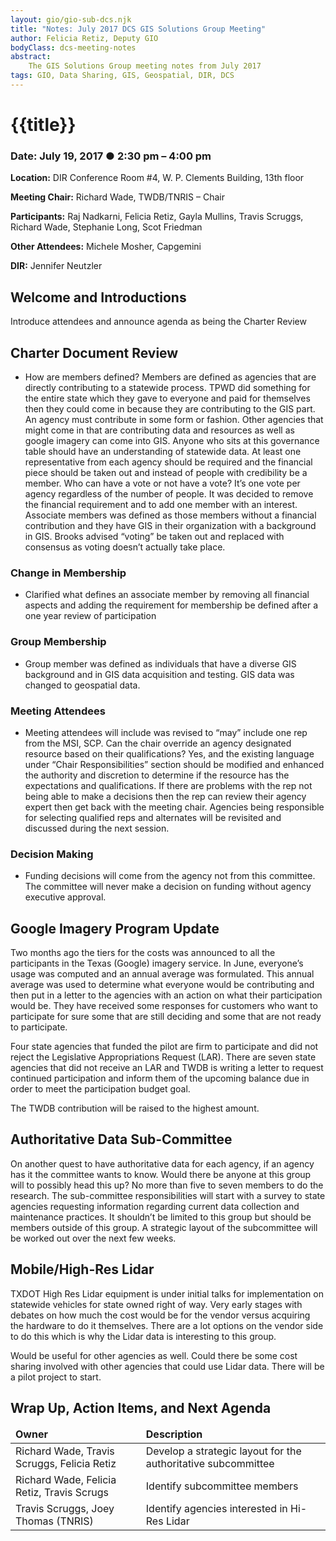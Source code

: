 ```yaml
---
layout: gio/gio-sub-dcs.njk
title: "Notes: July 2017 DCS GIS Solutions Group Meeting"
author: Felicia Retiz, Deputy GIO
bodyClass: dcs-meeting-notes
abstract:
    The GIS Solutions Group meeting notes from July 2017
tags: GIO, Data Sharing, GIS, Geospatial, DIR, DCS
---
```


# {{title}}

### Date: July 19, 2017  ● 2:30 pm – 4:00 pm 

**Location:** DIR Conference Room #4, W. P. Clements Building, 13th floor

**Meeting Chair:**  Richard Wade, TWDB/TNRIS – Chair

**Participants:**  Raj Nadkarni, Felicia Retiz, Gayla Mullins, Travis Scruggs, Richard Wade, Stephanie Long, Scot Friedman

**Other Attendees:** Michele Mosher, Capgemini

**DIR:** Jennifer Neutzler

## Welcome and Introductions

Introduce attendees and announce agenda as being the Charter Review

## Charter Document Review 
- How are members defined?  Members are defined as agencies that are directly contributing to a statewide process.  TPWD did something for the entire state which they gave to everyone and paid for themselves then they could come in because they are contributing to the GIS part.  An agency must contribute in some form or fashion.  Other agencies that might come in that are contributing data and resources as well as google imagery can come into GIS.  Anyone who sits at this governance table should have an understanding of statewide data.  At least one representative from each agency should be required and the financial piece should be taken out and instead of people with credibility be a member.  Who can have a vote or not have a vote? It’s one vote per agency regardless of the number of people.  It was decided to remove the financial requirement and to add one member with an interest.  Associate members was defined as those members without a financial contribution and they have GIS in their organization with a background in GIS.  Brooks advised “voting” be taken out and replaced with consensus as voting doesn’t actually take place.

### Change in Membership
- Clarified what defines an associate member by removing all financial aspects and adding the requirement for membership be defined after a one year review of participation

### Group Membership
- Group member was defined as individuals that have a diverse GIS background and in GIS data acquisition and testing.  GIS data was changed to geospatial data.

### Meeting Attendees
- Meeting attendees will include was revised to “may” include one rep from the MSI, SCP.  Can the chair override an agency designated resource based on their qualifications?  Yes, and the existing language under “Chair Responsibilities” section should be modified and enhanced the authority and discretion to determine if the resource has the expectations and qualifications.  If there are problems with the rep not being able to make a decisions then the rep can review their agency expert then get back with the meeting chair.  Agencies being responsible for selecting qualified reps and alternates will be revisited and discussed during the next session.

### Decision Making
- Funding decisions will come from the agency not from this committee.  The committee will never make a decision on funding without agency executive approval.

## Google Imagery Program Update

Two months ago the tiers for the costs was announced to all the participants in the Texas (Google) imagery service.  In June, everyone’s usage was computed and an annual average was formulated.  This annual average was used to determine what everyone would be contributing and then put in a letter to the agencies with an action on what their participation would be.  They have received some responses for customers who want to participate for sure some that are still deciding and some that are not ready to participate.

Four state agencies that funded the pilot are firm to participate and did not reject the Legislative Appropriations Request (LAR).
There are seven state agencies that did not receive an LAR and TWDB is writing a letter to request continued participation and inform them of the upcoming balance due in order to meet the participation budget goal.  

The TWDB contribution will be raised to the highest amount.

## Authoritative Data Sub-Committee
On another quest to have authoritative data for each agency, if an agency has it the committee wants to know.  Would there be anyone at this group will to possibly head this up?  No more than five to seven members to do the research.  The sub-committee responsibilities will start with a survey to state agencies requesting information regarding current data collection and maintenance practices.  It shouldn’t be limited to this group but should be members outside of this group.  A strategic layout of the subcommittee will be worked out over the next few weeks.

## Mobile/High-Res Lidar  

TXDOT High Res Lidar equipment is under initial talks for implementation on statewide vehicles for state owned right of way.  Very early stages with debates on how much the cost would be for the vendor versus acquiring the hardware to do it themselves.  There are a lot options on the vendor side to do this which is why the Lidar data is interesting to this group.

Would be useful for other agencies as well. Could there be some cost sharing involved with other agencies that could use Lidar data. There will be a pilot project to start.  


## Wrap Up, Action Items, and Next Agenda

<table class="table">
<thead>
  <td><strong>Owner</strong></td>
  <td><strong>Description</strong></td>
</thead>
<tr>
  <td>Richard Wade, Travis Scruggs, Felicia Retiz</td>
  <td>Develop a strategic layout for the authoritative subcommittee  </td>
</tr>
<tr>
  <td>Richard Wade, Felicia Retiz, Travis Scrugs</td>
  <td>Identify subcommittee members</td>
</tr>
<tr>
  <td>Travis Scruggs, Joey Thomas (TNRIS)</td>
  <td>Identify agencies interested in Hi-Res Lidar</td>
</tr>
</table>







